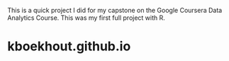 This is a quick project I did for my capstone on the Google Coursera Data Analytics Course.
This was my first full project with R.

# kboekhout.github.io
